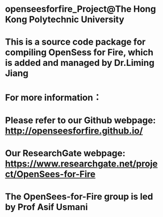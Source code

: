 # openseesforfire_Project@The Hong Kong Polytechnic University
# This is a source code package for compiling OpenSess for Fire, which is added and managed by Dr.Liming Jiang
# For more information：
# Please refer to our Github webpage: http://openseesforfire.github.io/ 
# Our ResearchGate webpage: https://www.researchgate.net/project/OpenSees-for-Fire
#
# The OpenSees-for-Fire group is led by Prof Asif Usmani
